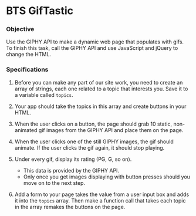 # BTS GifTastic
### Objective
Use the GIPHY API to make a dynamic web page that populates with gifs. To finish this task, call the GIPHY API and use JavaScript and jQuery to change the HTML.

### Specifications

1. Before you can make any part of our site work, you need to create an array of strings, each one related to a topic that interests you. Save it to a variable called `topics`. 

2. Your app should take the topics in this array and create buttons in your HTML.

3. When the user clicks on a button, the page should grab 10 static, non-animated gif images from the GIPHY API and place them on the page. 

4. When the user clicks one of the still GIPHY images, the gif should animate. If the user clicks the gif again, it should stop playing.

5. Under every gif, display its rating (PG, G, so on). 
   * This data is provided by the GIPHY API.
   * Only once you get images displaying with button presses should you move on to the next step.

6. Add a form to your page takes the value from a user input box and adds it into the `topics` array. Then make a function call that takes each topic in the array remakes the buttons on the page.
